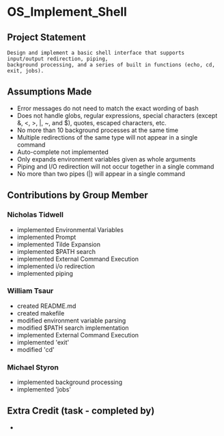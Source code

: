 # OS_Implement_Shell

## Project Statement

    Design and implement a basic shell interface that supports input/output redirection, piping,
    background processing, and a series of built in functions (echo, cd, exit, jobs).

## Assumptions Made

* Error messages do not need to match the exact wording of bash
* Does not handle globs, regular expressions, special characters (except &, <, >, |, ~, and $), quotes, escaped characters, etc.
* No more than 10 background processes at the same time
* Multiple redirections of the same type will not appear in a single command
* Auto-complete not implemented
* Only expands environment variables given as whole arguments
* Piping and I/O redirection will not occur together in a single command
* No more than two pipes (|) will appear in a single command

## Contributions by Group Member

### Nicholas Tidwell

* implemented Environmental Variables
* implemented Prompt
* implemented Tilde Expansion
* implemented $PATH search
* implemented External Command Execution
* implemented i/o redirection
* implemented piping

### William Tsaur

* created README.md
* created makefile
* modified environment variable parsing
* modified $PATH search implementation
* implemented External Command Execution
* implemented 'exit'
* modified 'cd'

### Michael Styron

* implemented background processing
* implemented 'jobs'

## Extra Credit (task - completed by)

* 